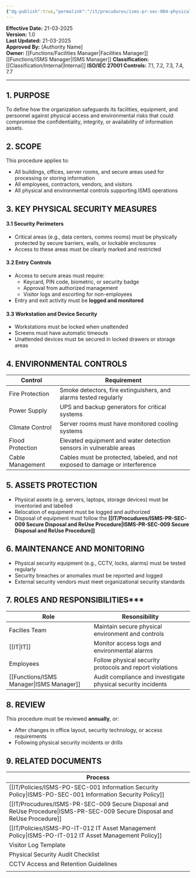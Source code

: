 ```yaml
---
{"dg-publish":true,"permalink":"/it/procudures/isms-pr-sec-004-physical-and-environmental-security-produre/","noteIcon":"default"}
---
```


**Effective Date:** 21-03-2025  
**Version:** 1.0  
**Last Updated:** 21-03-2025  
**Approved By:** [Authority Name]  
**Owner:** [[Functions/Facilities Manager\|Facilities Manager]] [[Functions/ISMS Manager\|ISMS Manager]]
**Classification:** [[Classification/Internal\|Internal]]
**ISO/IEC 27001 Controls:** 7.1, 7.2, 7.3, 7.4, 7.7

---
## **1. PURPOSE**  
To define how the organization safeguards its facilities, equipment, and personnel against physical access and environmental risks that could compromise the confidentiality, integrity, or availability of information assets.
## **2. SCOPE**
This procedure applies to:
- All buildings, offices, server rooms, and secure areas used for processing or storing information
- All employees, contractors, vendors, and visitors
- All physical and environmental controls supporting ISMS operations
## **3. KEY PHYSICAL SECURITY MEASURES**
#### 3.1 Security Perimeters
- Critical areas (e.g., data centers, comms rooms) must be physically protected by secure barriers, walls, or lockable enclosures
- Access to these areas must be clearly marked and restricted
#### 3.2 Entry Controls
- Access to secure areas must require:
    - Keycard, PIN code, biometric, or security badge
    - Approval from authorized management
    - Visitor logs and escorting for non-employees
- Entry and exit activity must be **logged and monitored**
#### 3.3 Workstation and Device Security
- Workstations must be locked when unattended
- Screens must have automatic timeouts
- Unattended devices must be secured in locked drawers or storage areas
## **4. ENVIRONMENTAL CONTROLS**

| **Control**      | **Requirement**                                                              |
| ---------------- | ---------------------------------------------------------------------------- |
| Fire Protection  | Smoke detectors, fire extinguishers, and alarms tested regularly             |
| Power Supply     | UPS and backup generators for critical systems                               |
| Climate Control  | Server rooms must have monitored cooling systems                             |
| Flood Protection | Elevated equipment and water detection sensors in vulnerable areas           |
| Cable Management | Cables must be protected, labeled, and not exposed to damage or interference |
## **5. ASSETS PROTECTION**  
- Physical assets (e.g. servers, laptops, storage devices) must be inventoried and labelled
- Relocation of equipment must be logged and authorized
- Disposal of equipment must follow the **[[IT/Procudures/ISMS-PR-SEC-009 Secure Disposal and ReUse Procedure\|ISMS-PR-SEC-009 Secure Disposal and ReUse Procedure]]**
## **6. MAINTENANCE AND MONITORING**
- Physical security equipment (e.g., CCTV, locks, alarms) must be tested regularly
- Security breaches or anomalies must be reported and logged
- External security vendors must meet organizational security standards
## **7. ROLES AND RESPONSIBILITIES*****

| Role             | Resonsibility                                                |
| ---------------- | ------------------------------------------------------------ |
| Facilies Team    | Maintain secure physical environment and controls            |
| [[IT\|IT]]           | Monitor access logs and environmental alarms                 |
| Employees        | Follow physical security protocols and report violations     |
| [[Functions/ISMS Manager\|ISMS Manager]] | Audit compliance and investigate physical security incidents |
## **8. REVIEW**
This procedure must be reviewed **annually**, or:
- After changes in office layout, security technology, or access requirements
- Following physical security incidents or drills
## **9. RELATED DOCUMENTS**

| Process                                                 |
| ------------------------------------------------------- |
| [[IT/Policies/ISMS-PO-SEC-001 Information Security Policy\|ISMS-PO-SEC-001 Information Security Policy]]         |
| [[IT/Procudures/ISMS-PR-SEC-009 Secure Disposal and ReUse Procedure\|ISMS-PR-SEC-009 Secure Disposal and ReUse Procedure]] |
| [[IT/Policies/ISMS-PO-IT-012 IT Asset Management Policy\|ISMS-PO-IT-012 IT Asset Management Policy]]           |
| Visitor Log Template                                    |
| Physical Security Audit Checklist                       |
| CCTV Access and Retention Guidelines                    |
|                                                         |








